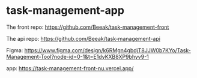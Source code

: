 # task-management-app

The front repo: https://github.com/Beeak/task-management-front

The api repo: https://github.com/Beeak/task-management-api

Figma: https://www.figma.com/design/k6RMgn4gbdjT8JJW0b7KYo/Task-Management-Tool?node-id=0-1&t=E1dyKXB8XP9bhyv9-1

app: https://task-management-front-nu.vercel.app/
